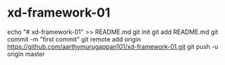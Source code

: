 # xd-framework-01
echo "# xd-framework-01" >> README.md
git init
git add README.md
git commit -m "first commit"
git remote add origin https://github.com/aarthymurugappan101/xd-framework-01.git
git push -u origin master
